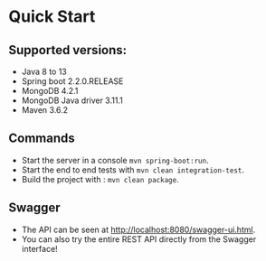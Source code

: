# Quick Start

## Supported versions:

- Java 8 to 13
- Spring boot 2.2.0.RELEASE
- MongoDB 4.2.1
- MongoDB Java driver 3.11.1
- Maven 3.6.2

## Commands

- Start the server in a console `mvn spring-boot:run`.
- Start the end to end tests with `mvn clean integration-test`.
- Build the project with : `mvn clean package`.

## Swagger
- The API can be seen at [http://localhost:8080/swagger-ui.html](http://localhost:8080/swagger-ui.html).
- You can also try the entire REST API directly from the Swagger interface!

